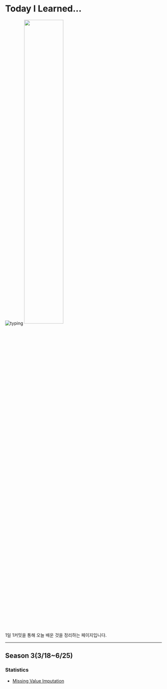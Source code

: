 # Today I Learned...

![typing](https://media.giphy.com/media/3o8doZFy4iPd8VBL8I/giphy.gif)
<img src='https://media.giphy.com/media/3o8doZFy4iPd8VBL8I/giphy.gif' width=50% height=50% align=center>


1일 1커밋을 통해 오늘 배운 것을 정리하는 페이지입니다.

---

## Season 3(3/18~6/25)

### Statistics
- <a href="https://github.com/ElApseR/TIL/blob/master/Statistics/Missing%20Value%20Imputation.md">Missing Value Imputation</a>
